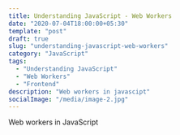 ```yaml
---
title: Understanding JavaScript - Web Workers 
date: "2020-07-04T18:00:00+05:30"
template: "post"
draft: true
slug: "understanding-javascript-web-workers"
category: "JavaScript"
tags:
  - "Understanding JavaScript"
  - "Web Workers"
  - "Frontend"
description: "Web workers in javascipt"
socialImage: "/media/image-2.jpg"
---
```

Web workers in JavaScript


